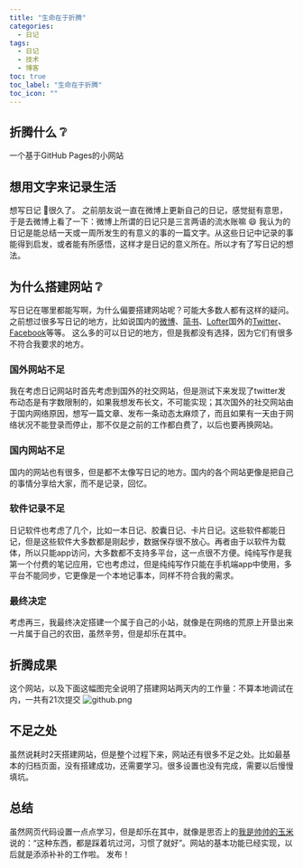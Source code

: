 ```yaml
---
title: "生命在于折腾"
categories:
  - 日记
tags:
  - 日记
  - 技术
  - 博客
toc: true
toc_label: "生命在于折腾"
toc_icon: ""
---
```

## 折腾什么 :grey_question:
一个基于GitHub Pages的小网站
## 想用文字来记录生活
想写日记 :notebook_with_decorative_cover:很久了。
之前朋友说一直在微博上更新自己的日记，感觉挺有意思，于是去微博上看了一下：微博上所谓的日记只是三言两语的流水账嘛 :smile:
我认为的日记是能总结一天或一周所发生的有意义的事的一篇文字。从这些日记中记录的事能得到启发，或者能有所感悟，这样才是日记的意义所在。所以才有了写日记的想法。
## 为什么搭建网站 :grey_question:
写日记在哪里都能写啊，为什么偏要搭建网站呢？可能大多数人都有这样的疑问。
之前想过很多写日记的地方，比如说国内的[微博](https://weibo.com/)、[简书](https://www.jianshu.com/)、[Lofter](http://www.lofter.com)国外的[Twitter](https://twitter.com/)、[Facebook](https://www.facebook.com/)等等。
这么多的可以日记的地方，但是我都没有选择，因为它们有很多不符合我要求的地方。
### 国外网站不足
我在考虑日记网站时首先考虑到国外的社交网站，但是测试下来发现了twitter发布动态是有字数限制的，如果我想发布长文，不可能实现；其次国外的社交网站由于国内网络原因，想写一篇文章、发布一条动态太麻烦了，而且如果有一天由于网络状况不能登录而停止，那不仅是之前的工作都白费了，以后也要再换网站。
### 国内网站不足
国内的网站也有很多，但是都不太像写日记的地方。国内的各个网站更像是把自己的事情分享给大家，而不是记录，回忆。
### 软件记录不足
日记软件也考虑了几个，比如一本日记、胶囊日记、卡片日记。这些软件都能日记，但是这些软件大多数都是刚起步，数据保存很不放心。再者由于以软件为载体，所以只能app访问，大多数都不支持多平台，这一点很不方便。纯纯写作是我第一个付费的笔记应用，它也考虑过，但是纯纯写作只能在手机端app中使用，多平台不能同步，它更像是一个本地记事本，同样不符合我的需求。
### 最终决定
考虑再三，我最终决定搭建一个属于自己的小站，就像是在网络的荒原上开垦出来一片属于自己的农田，虽然辛劳，但是却乐在其中。
## 折腾成果
这个网站，以及下面这幅图完全说明了搭建网站两天内的工作量：不算本地调试在内，一共有21次提交
![github.png](https://i.loli.net/2019/09/21/J9ESK8NyOs2IUjM.png)
## 不足之处
虽然说耗时2天搭建网站，但是整个过程下来，网站还有很多不足之处。比如最基本的归档页面，没有搭建成功，还需要学习。很多设置也没有完成，需要以后慢慢填坑。
## 总结
虽然网页代码设置一点点学习，但是却乐在其中，就像是思否上的[我是帅帅的玉米](https://segmentfault.com/u/woshishuaishuaideyumi)说的：“这种东西，都是踩着坑过河，习惯了就好”。网站的基本功能已经实现，以后就是添添补补的工作啦。
发布！